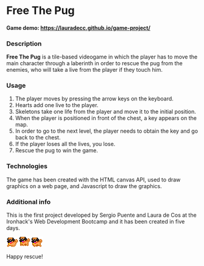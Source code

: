 # Free The Pug

#### Game demo: https://lauradecc.github.io/game-project/

### Description

**Free The Pug** is a tile-based videogame in which the player has to move the main character through a laberinth in order to rescue the pug from the enemies, who will take a live from the player if they touch him. 

### Usage

1. The player moves by pressing the arrow keys on the keyboard.
2. Hearts add one live to the player.
3. Skeletons take one life from the player and move it to the initial position.
4. When the player is positioned in front of the chest, a key appears on the map.
5. In order to go to the next level, the player needs to obtain the key and go back to the chest.
6. If the player loses all the lives, you lose.
7. Rescue the pug to win the game.

### Technologies

The game has been created with the HTML canvas API, used to draw graphics on a web page, and Javascript to draw the graphics. 

### Additional info

This is the first project developed by Sergio Puente and Laura de Cos at the Ironhack's Web Development Bootcamp and it has been created in five days.


<img src="img/pixel-pugs.png" alt="pixel pugs running"/>

Happy rescue!

